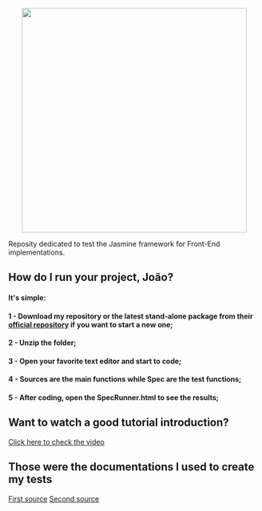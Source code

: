 <p align="center">
  <img src="https://github.com/jvlessa/Jasmine-JS--Testings/blob/master/images/logo.svg" width="450">
</p>

Reposity dedicated to test the Jasmine framework for Front-End implementations. 

## How do I run your project, João? 
#### It's simple: 
#### 1 - Download my repository or the latest stand-alone package from their [official repository](https://github.com/jasmine/jasmine/releases) if you want to start a new one;
#### 2 - Unzip the folder;
#### 3 - Open your favorite text editor and start to code;
#### 4 - Sources are the main functions while Spec are the test functions;
#### 5 - After coding, open the SpecRunner.html to see the results;

## Want to watch a good tutorial introduction? 
[Click here to check the video](https://blog.codeship.com/jasmine-testing-javascript/)

## Those were the documentations I used to create my tests 
[First source](https://jasmine.github.io/2.0/introduction.html)
[Second source](https://jasmine.github.io/api/2.9/global)

